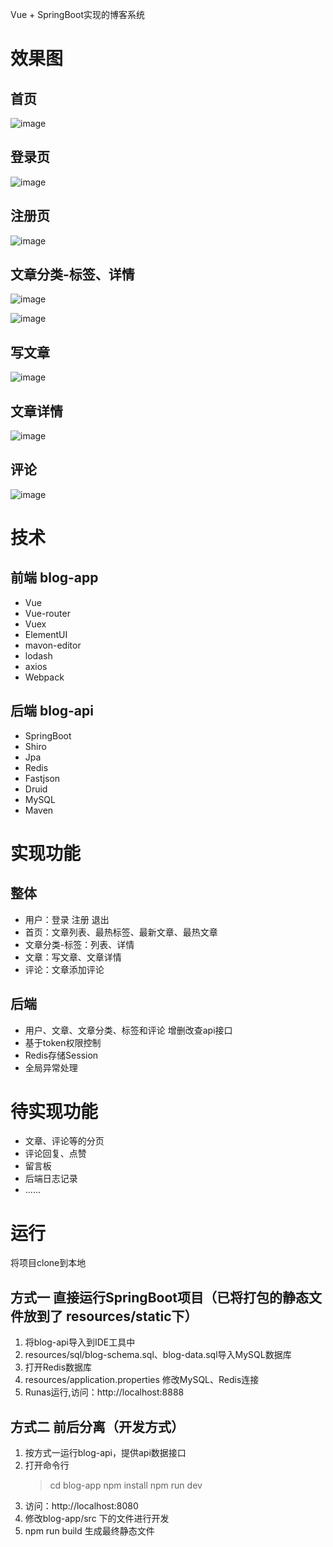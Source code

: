 
Vue + SpringBoot实现的博客系统

# 效果图

## 首页

![image](https://github.com/shimh-develop/blog-vue-springboot/blob/master/document/index.png)

## 登录页
![image](https://github.com/shimh-develop/blog-vue-springboot/blob/master/document/login.png)

## 注册页
![image](https://github.com/shimh-develop/blog-vue-springboot/blob/master/document/register.png)

## 文章分类-标签、详情
![image](https://github.com/shimh-develop/blog-vue-springboot/blob/master/document/ct.png)

![image](https://github.com/shimh-develop/blog-vue-springboot/blob/master/document/ct-detail.png)

## 写文章
![image](https://github.com/shimh-develop/blog-vue-springboot/blob/master/document/write.png)

## 文章详情
![image](https://github.com/shimh-develop/blog-vue-springboot/blob/master/document/detail.png)

## 评论
![image](https://github.com/shimh-develop/blog-vue-springboot/blob/master/document/comment.png)

# 技术

## 前端  blog-app

- Vue
- Vue-router
- Vuex
- ElementUI
- mavon-editor
- lodash
- axios
- Webpack

## 后端  blog-api

- SpringBoot
- Shiro
- Jpa
- Redis
- Fastjson
- Druid
- MySQL
- Maven

# 实现功能

## 整体 

- 用户：登录 注册 退出
- 首页：文章列表、最热标签、最新文章、最热文章
- 文章分类-标签：列表、详情
- 文章：写文章、文章详情
- 评论：文章添加评论

## 后端
- 用户、文章、文章分类、标签和评论 增删改查api接口
- 基于token权限控制
- Redis存储Session
- 全局异常处理

# 待实现功能
- 文章、评论等的分页
- 评论回复、点赞
- 留言板
- 后端日志记录
- ......

# 运行

将项目clone到本地

## 方式一  直接运行SpringBoot项目（已将打包的静态文件放到了 resources/static下）
1. 将blog-api导入到IDE工具中
2. resources/sql/blog-schema.sql、blog-data.sql导入MySQL数据库
3. 打开Redis数据库
4. resources/application.properties 修改MySQL、Redis连接
5. Runas运行,访问：http://localhost:8888

## 方式二  前后分离（开发方式）
1. 按方式一运行blog-api，提供api数据接口
2. 打开命令行	
	> cd blog-app
	> npm install
	> npm run dev
3. 访问：http://localhost:8080
4. 修改blog-app/src 下的文件进行开发
5. npm run build 生成最终静态文件



